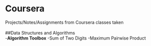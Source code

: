 # Coursera
Projects/Notes/Assignments from Coursera classes taken<br/>
<br/>
##Data Structures and Algorithms<br/>
    -**Algorithm Toolbox** 
        -Sum of Two Digits
        -Maximum Pairwise Product
